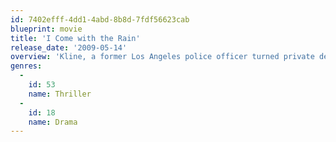 ```yaml
---
id: 7402efff-4dd1-4abd-8b8d-7fdf56623cab
blueprint: movie
title: 'I Come with the Rain'
release_date: '2009-05-14'
overview: 'Kline, a former Los Angeles police officer turned private detective, is hired by a powerful pharmaceutical conglomerate boss to investigate in Asia the disappearance of his only son, Shitao, whom he has not seen in person since the boy was ten. Now in his 30s, Shitao has gone missing in the Philippines where he had been helping in an orphanage.'
genres:
  -
    id: 53
    name: Thriller
  -
    id: 18
    name: Drama
---
```


